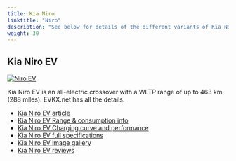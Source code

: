 ```yaml
---
title: Kia Niro
linktitle: "Niro"
description: "See below for details of the different variants of Kia Niro"
weight: 30
---
```

## Kia Niro EV

<a href="/models/kia/niro/niro_ev/"><img src="https://media.evkx.net/multimedia/models/kia/niro/niro_ev/main_1_st.jpg" class="img-fluid" alt="Niro EV" ></a>

Kia Niro EV is an all-electric crossover with a WLTP range of up to 463 km (288 miles). EVKX.net has all the details. 

- [Kia Niro EV article](/models/kia/niro/niro_ev/)
- [Kia Niro EV Range & consumption info](/models/kia/niro/niro_ev/rangeandconsumption)
- [Kia Niro EV Charging curve and performance](/models/kia/niro/niro_ev/chargingcurve)
- [Kia Niro EV full specifications](/models/kia/niro/niro_ev/specifications)
- [Kia Niro EV image gallery](/models/kia/niro/niro_ev/gallery)
- [Kia Niro EV reviews](/models/kia/niro/niro_ev/reviews)

